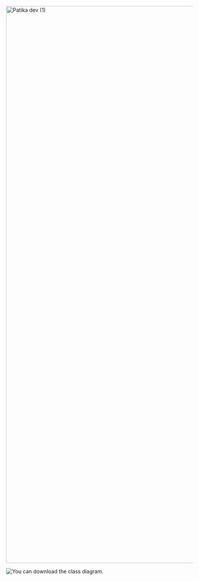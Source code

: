 <img width="1503" alt="Patika dev (1)" src="https://user-images.githubusercontent.com/99360713/215278645-82ed3de9-1da4-43c5-92ef-f6256e5fd8b9.png">

![You can download the class diagram.](<img width="1503" alt="Patika dev (1)" src="https://user-images.githubusercontent.com/99360713/215278645-82ed3de9-1da4-43c5-92ef-f6256e5fd8b9.png">)